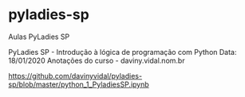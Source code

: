 # pyladies-sp
Aulas PyLadies SP

PyLadies SP - Introdução à lógica de programação com Python
Data: 18/01/2020
Anotações do curso - daviny.vidal.nom.br

https://github.com/davinyvidal/pyladies-sp/blob/master/python_1_PyladiesSP.ipynb
